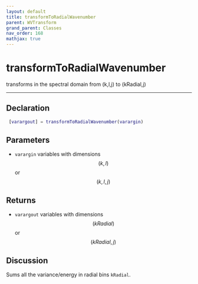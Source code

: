 ```yaml
---
layout: default
title: transformToRadialWavenumber
parent: WVTransform
grand_parent: Classes
nav_order: 168
mathjax: true
---
```


#  transformToRadialWavenumber

transforms in the spectral domain from (k,l,j) to (kRadial,j)


---

## Declaration
```matlab
 [varargout] = transformToRadialWavenumber(varargin) 
```
## Parameters
+ `varargin`  variables with dimensions $$(k,l)$$ or $$(k,l,j)$$

## Returns
+ `varargout`  variables with dimensions $$(kRadial)$$ or $$(kRadial,j)$$

## Discussion

  Sums all the variance/energy in radial bins `kRadial`.
 
        
